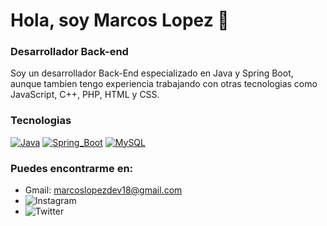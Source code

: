 # Hola, soy Marcos Lopez 👋

### Desarrollador Back-end
Soy un desarrollador Back-End especializado en Java y Spring Boot, aunque tambien tengo experiencia trabajando con otras tecnologias como JavaScript, C++, PHP, HTML y CSS.
### Tecnologias
[![Java](https://img.shields.io/badge/Java-F58314?style=for-the-badge&logo=garbagecollectoree&logoColor=white&labelColor=101010)]()
[![Spring_Boot](https://img.shields.io/badge/Spring_Boot-5FB832?style=for-the-badge&logo=springboot&logoColor=white&labelColor=101010)]()
[![MySQL](https://img.shields.io/badge/MySQL-4479A1?style=for-the-badge&logo=mysql&logoColor=white&labelColor=101010)]()

### Puedes encontrarme en:

 - Gmail: marcoslopezdev18@gmail.com
 - ![Instagram](https://www.instagram.com/srlopez_18/?next=%2F)
 - ![Twitter](https://twitter.com/IkaroLopez)
 


